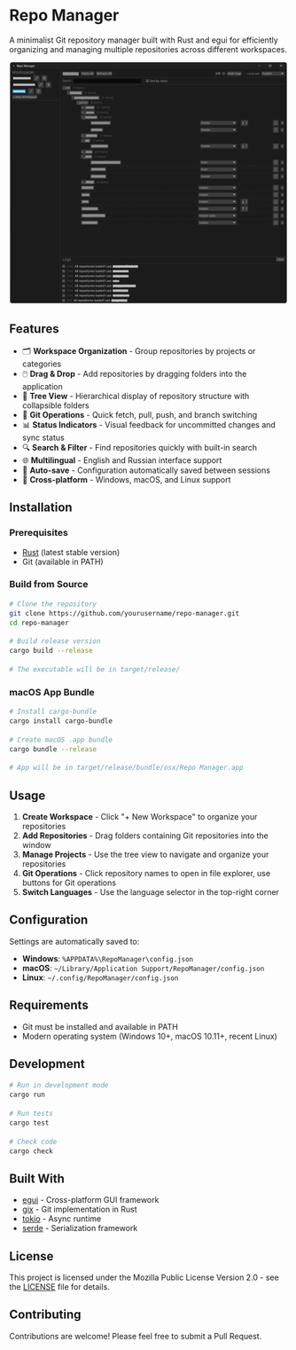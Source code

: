# Repo Manager

A minimalist Git repository manager built with Rust and egui for efficiently organizing and managing multiple repositories across different workspaces.

![Repo Manager Screenshot](docs/images/preview.png)

## Features

- 🗂️ **Workspace Organization** - Group repositories by projects or categories
- 🖱️ **Drag & Drop** - Add repositories by dragging folders into the application
- 🌳 **Tree View** - Hierarchical display of repository structure with collapsible folders
- 🔄 **Git Operations** - Quick fetch, pull, push, and branch switching
- 📊 **Status Indicators** - Visual feedback for uncommitted changes and sync status
- 🔍 **Search & Filter** - Find repositories quickly with built-in search
- 🌐 **Multilingual** - English and Russian interface support
- 💾 **Auto-save** - Configuration automatically saved between sessions
- 📱 **Cross-platform** - Windows, macOS, and Linux support

## Installation

### Prerequisites

- [Rust](https://rustup.rs/) (latest stable version)
- Git (available in PATH)

### Build from Source

```bash
# Clone the repository
git clone https://github.com/yourusername/repo-manager.git
cd repo-manager

# Build release version
cargo build --release

# The executable will be in target/release/
```

### macOS App Bundle

```bash
# Install cargo-bundle
cargo install cargo-bundle

# Create macOS .app bundle
cargo bundle --release

# App will be in target/release/bundle/osx/Repo Manager.app
```

## Usage

1. **Create Workspace** - Click "+ New Workspace" to organize your repositories
2. **Add Repositories** - Drag folders containing Git repositories into the window
3. **Manage Projects** - Use the tree view to navigate and organize your repositories
4. **Git Operations** - Click repository names to open in file explorer, use buttons for Git operations
5. **Switch Languages** - Use the language selector in the top-right corner

## Configuration

Settings are automatically saved to:
- **Windows**: `%APPDATA%\RepoManager\config.json`
- **macOS**: `~/Library/Application Support/RepoManager/config.json`
- **Linux**: `~/.config/RepoManager/config.json`

## Requirements

- Git must be installed and available in PATH
- Modern operating system (Windows 10+, macOS 10.11+, recent Linux)

## Development

```bash
# Run in development mode
cargo run

# Run tests
cargo test

# Check code
cargo check
```

## Built With

- [egui](https://github.com/emilk/egui) - Cross-platform GUI framework
- [gix](https://github.com/Byron/gitoxide) - Git implementation in Rust
- [tokio](https://tokio.rs/) - Async runtime
- [serde](https://serde.rs/) - Serialization framework

## License

This project is licensed under the Mozilla Public License Version 2.0 - see the [LICENSE](LICENSE) file for details.

## Contributing

Contributions are welcome! Please feel free to submit a Pull Request.
